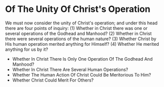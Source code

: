 # Of The Unity Of Christ's Operation

We must now consider the unity of Christ's operation; and under this head there are four points of inquiry:
(1) Whether in Christ there was one or several operations of the Godhead and Manhood?
(2) Whether in Christ there were several operations of the human nature?
(3) Whether Christ by His human operation merited anything for Himself?
(4) Whether He merited anything for us by it?

* Whether In Christ There Is Only One Operation Of The Godhead And Manhood?
* Whether In Christ There Are Several Human Operations?
* Whether The Human Action Of Christ Could Be Meritorious To Him?
* Whether Christ Could Merit For Others?